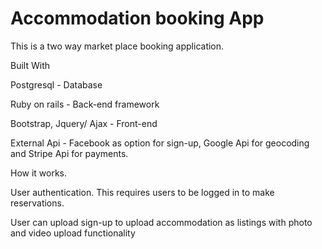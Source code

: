 # Accommodation booking App

This is a two way market place booking application.

Built With

Postgresql - Database

Ruby on rails - Back-end framework

Bootstrap, Jquery/ Ajax - Front-end


External Api - Facebook as option for sign-up, Google Api for geocoding and Stripe Api for payments.

How it works.

User authentication. This requires users to be logged in to make reservations.

 User can upload sign-up to upload accommodation as listings with photo and video upload functionality



